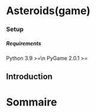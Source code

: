 # Asteroids(game)

### Setup
##### Requirements 
Python 3.9 >=\n
PyGame 2.0.1 >=


## Introduction 


# Sommaire



